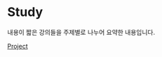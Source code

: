 # Study

내용이 짧은 강의들을 주제별로 나누어 요약한 내용입니다.

[Project](https://github.com/jihunparkme/Study-project-spring-java)